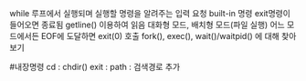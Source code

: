 
while 루프에서 실행되며 실행할 명령을 알려주는 입력 요청
built-in 명령 exit명령이 들어오면 종료됨
getline() 이용하여 읽음
대화형 모드, 배치형 모드(파일 실행)
어느 모드에서든 EOF에 도달하면 exit(0) 호출
fork(), exec(), wait()/waitpid() 에 대해 찾아보기

#내장명령
cd : chdir()
exit : 
path : 검색경로 추가